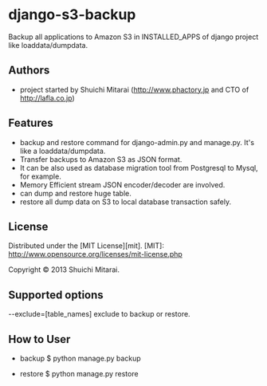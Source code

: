 django-s3-backup
================

Backup all applications to Amazon S3  in INSTALLED_APPS of django project like loaddata/dumpdata.

Authors
----------------
- project started by Shuichi Mitarai (http://www.phactory.jp and CTO of http://lafla.co.jp)

Features
----------------
- backup and restore command for django-admin.py and manage.py. It's like a loaddata/dumpdata.
- Transfer backups to Amazon S3 as JSON format.
- It can be also used as database migration tool from Postgresql to Mysql, for example.
- Memory Efficient stream JSON encoder/decoder are involved.
- can dump and restore huge table.
- restore all dump data on S3 to local database transaction safely.

License
----------------
Distributed under the [MIT License][mit].
[MIT]: http://www.opensource.org/licenses/mit-license.php

Copyright &copy; 2013 Shuichi Mitarai.


Supported options
----------------
--exclude=[table_names]   exclude to backup or restore.

How to User
----------------
* backup
$ python manage.py backup

* restore
$ python manage.py restore
